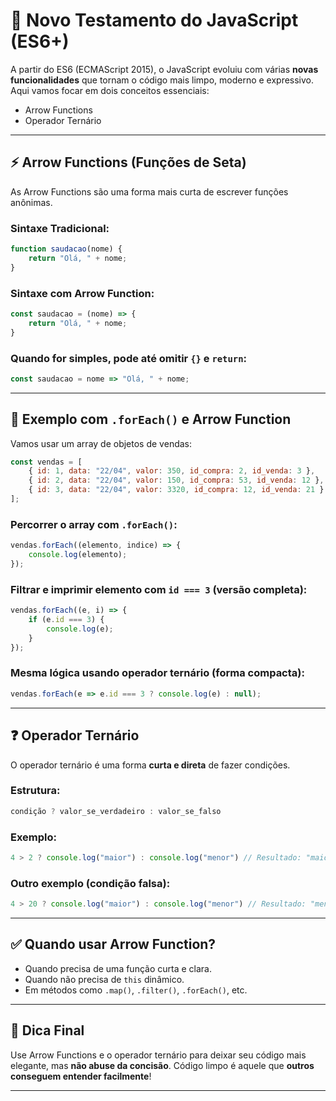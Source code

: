 
# 📘 Novo Testamento do JavaScript (ES6+)

A partir do ES6 (ECMAScript 2015), o JavaScript evoluiu com várias **novas funcionalidades** que tornam o código mais limpo, moderno e expressivo. Aqui vamos focar em dois conceitos essenciais:

- Arrow Functions
- Operador Ternário

---

## ⚡ Arrow Functions (Funções de Seta)

As Arrow Functions são uma forma mais curta de escrever funções anônimas.

### Sintaxe Tradicional:

```js
function saudacao(nome) {
    return "Olá, " + nome;
}
```

### Sintaxe com Arrow Function:

```js
const saudacao = (nome) => {
    return "Olá, " + nome;
}
```

### Quando for simples, pode até omitir `{}` e `return`:

```js
const saudacao = nome => "Olá, " + nome;
```

---

## 🧾 Exemplo com `.forEach()` e Arrow Function

Vamos usar um array de objetos de vendas:

```js
const vendas = [
    { id: 1, data: "22/04", valor: 350, id_compra: 2, id_venda: 3 },
    { id: 2, data: "22/04", valor: 150, id_compra: 53, id_venda: 12 },
    { id: 3, data: "22/04", valor: 3320, id_compra: 12, id_venda: 21 }
];
```

### Percorrer o array com `.forEach()`:

```js
vendas.forEach((elemento, indice) => {
    console.log(elemento);
});
```

### Filtrar e imprimir elemento com `id === 3` (versão completa):

```js
vendas.forEach((e, i) => {
    if (e.id === 3) {
        console.log(e);
    }
});
```

### Mesma lógica usando **operador ternário** (forma compacta):

```js
vendas.forEach(e => e.id === 3 ? console.log(e) : null);
```

---

## ❓ Operador Ternário

O operador ternário é uma forma **curta e direta** de fazer condições.

### Estrutura:

```js
condição ? valor_se_verdadeiro : valor_se_falso
```

### Exemplo:

```js
4 > 2 ? console.log("maior") : console.log("menor") // Resultado: "maior"
```

### Outro exemplo (condição falsa):

```js
4 > 20 ? console.log("maior") : console.log("menor") // Resultado: "menor"
```

---

## ✅ Quando usar Arrow Function?

- Quando precisa de uma função curta e clara.
- Quando não precisa de `this` dinâmico.
- Em métodos como `.map()`, `.filter()`, `.forEach()`, etc.

---

## 🧠 Dica Final

Use Arrow Functions e o operador ternário para deixar seu código mais elegante, mas **não abuse da concisão**. Código limpo é aquele que **outros conseguem entender facilmente**!

---
